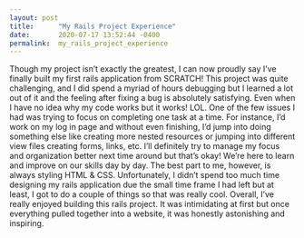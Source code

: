 ```yaml
---
layout: post
title:      "My Rails Project Experience"
date:       2020-07-17 13:52:44 -0400
permalink:  my_rails_project_experience
---
```



Though my project isn’t exactly the greatest, I can now proudly say I’ve finally built my first rails application from SCRATCH! This project was quite challenging, and I did spend a myriad of hours debugging but I learned a lot out of it and the feeling after fixing a bug is absolutely satisfying. Even when I have no idea why my code works but it works! LOL. One of the few issues I had was trying to focus on completing one task at a time. For instance, I’d work on my log in page and without even finishing, I’d jump into doing something else like creating more nested resources or jumping into different view files creating forms, links, etc. I’ll definitely try to manage my focus and organization better next time around but that’s okay! We’re here to learn and improve on our skills day by day. The best part to me, however, is always styling HTML & CSS. Unfortunately, I didn’t spend too much time designing my rails application due the small time frame I had left but at least, I got to do a couple of things so that was really cool. Overall, I’ve really enjoyed building this rails project. It was intimidating at first but once everything pulled together into a website, it was honestly astonishing and inspiring. 
